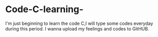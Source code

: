# Code-C-learning-
I'm just beginning to learn the code C,I will type some codes everyday during this period.
I wanna upload my feelings and codes to GitHUB.
